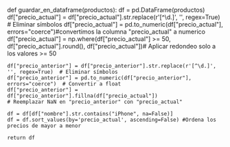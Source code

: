 def guardar_en_dataframe(productos):
    df = pd.DataFrame(productos)
    df["precio_actual"] = df["precio_actual"].str.replace(r'[^\d.]', '', regex=True)  # Eliminar símbolos
    df["precio_actual"] = pd.to_numeric(df["precio_actual"], errors="coerce")#convertimos la columna "precio_actual" a numerico
    df["precio_actual"] = np.where(df["precio_actual"] >= 50, df["precio_actual"].round(), df["precio_actual"])# Aplicar redondeo solo a los valores >= 50
 
    df["precio_anterior"] = df["precio_anterior"].str.replace(r'[^\d.]', '', regex=True)  # Eliminar símbolos
    df["precio_anterior"] = pd.to_numeric(df["precio_anterior"], errors="coerce")  # Convertir a float
    df["precio_anterior"] = df["precio_anterior"].fillna(df["precio_actual"])
    # Reemplazar NaN en "precio_anterior" con "precio_actual"
 
    df = df[df["nombre"].str.contains("iPhone", na=False)]
    df = df.sort_values(by='precio_actual', ascending=False) #Ordena los precios de mayor a menor
 
    return df
